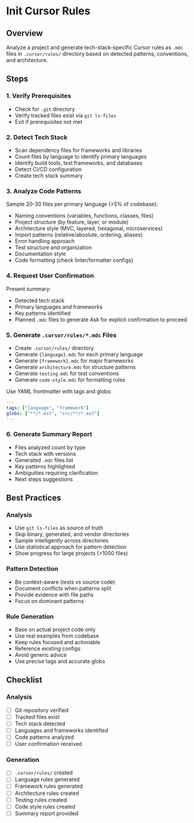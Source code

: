 # Init Cursor Rules

## Overview
Analyze a project and generate tech-stack-specific Cursor rules as `.mdc` files in `.cursor/rules/` directory based on detected patterns, conventions, and architecture.

## Steps

### 1. Verify Prerequisites
- Check for `.git` directory
- Verify tracked files exist via `git ls-files`
- Exit if prerequisites not met

### 2. Detect Tech Stack
- Scan dependency files for frameworks and libraries
- Count files by language to identify primary languages
- Identify build tools, test frameworks, and databases
- Detect CI/CD configuration
- Create tech stack summary

### 3. Analyze Code Patterns
Sample 20-30 files per primary language (>5% of codebase):
- Naming conventions (variables, functions, classes, files)
- Project structure (by feature, layer, or module)
- Architecture style (MVC, layered, hexagonal, microservices)
- Import patterns (relative/absolute, ordering, aliases)
- Error handling approach
- Test structure and organization
- Documentation style
- Code formatting (check linter/formatter configs)

### 4. Request User Confirmation
Present summary:
- Detected tech stack
- Primary languages and frameworks
- Key patterns identified
- Planned `.mdc` files to generate
Ask for explicit confirmation to proceed

### 5. Generate `.cursor/rules/*.mdc` Files
- Create `.cursor/rules/` directory
- Generate `{language}.mdc` for each primary language
- Generate `{framework}.mdc` for major frameworks
- Generate `architecture.mdc` for structure patterns
- Generate `testing.mdc` for test conventions
- Generate `code-style.mdc` for formatting rules

Use YAML frontmatter with tags and globs:
```yaml
---
tags: ["language", "framework"]
globs: ["**/*.ext", "src/**/*.ext"]
---
```

### 6. Generate Summary Report
- Files analyzed count by type
- Tech stack with versions
- Generated `.mdc` files list
- Key patterns highlighted
- Ambiguities requiring clarification
- Next steps suggestions

## Best Practices

### Analysis
- Use `git ls-files` as source of truth
- Skip binary, generated, and vendor directories
- Sample intelligently across directories
- Use statistical approach for pattern detection
- Show progress for large projects (>1000 files)

### Pattern Detection
- Be context-aware (tests vs source code)
- Document conflicts when patterns split
- Provide evidence with file paths
- Focus on dominant patterns

### Rule Generation
- Base on actual project code only
- Use real examples from codebase
- Keep rules focused and actionable
- Reference existing configs
- Avoid generic advice
- Use precise tags and accurate globs

## Checklist

### Analysis
- [ ] Git repository verified
- [ ] Tracked files exist
- [ ] Tech stack detected
- [ ] Languages and frameworks identified
- [ ] Code patterns analyzed
- [ ] User confirmation received

### Generation
- [ ] `.cursor/rules/` created
- [ ] Language rules generated
- [ ] Framework rules generated
- [ ] Architecture rules created
- [ ] Testing rules created
- [ ] Code style rules created
- [ ] Summary report provided
